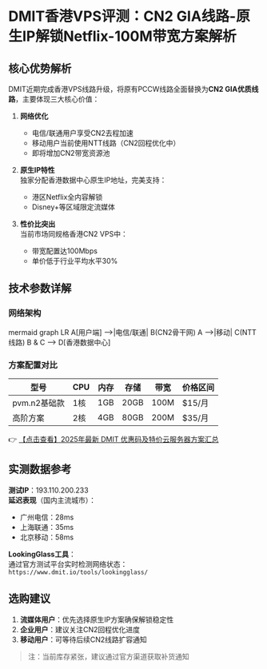 # DMIT香港VPS评测：CN2 GIA线路-原生IP解锁Netflix-100M带宽方案解析

## 核心优势解析

DMIT近期完成香港VPS线路升级，将原有PCCW线路全面替换为**CN2 GIA优质线路**，主要体现三大核心价值：

1. **网络优化**  
   - 电信/联通用户享受CN2去程加速
   - 移动用户当前使用NTT线路（CN2回程优化中）
   - 即将增加CN2带宽资源池

2. **原生IP特性**  
   独家分配香港数据中心原生IP地址，完美支持：
   - 港区Netflix全内容解锁
   - Disney+等区域限定流媒体

3. **性价比突出**  
   当前市场同规格香港CN2 VPS中：
   - 带宽配置达100Mbps
   - 单价低于行业平均水平30%

## 技术参数详解

### 网络架构
mermaid
graph LR
    A[用户端] -->|电信/联通| B(CN2骨干网)
    A -->|移动| C(NTT线路)
    B & C --> D[香港数据中心]

### 方案配置对比
| 型号       | CPU  | 内存 | 存储 | 带宽 | 价格区间 |
|------------|------|------|------|------|----------|
| pvm.n2基础款 | 1核  | 1GB  | 20GB | 100M | $15/月   |
| 高阶方案    | 2核  | 4GB  | 80GB | 200M | $35/月   |

👉 [【点击查看】2025年最新 DMIT 优惠码及特价云服务器方案汇总](https://bit.ly/dmit_coupon)

## 实测数据参考
**测试IP**：193.110.200.233  
**延迟表现**（国内主流城市）：
- 广州电信：28ms
- 上海联通：35ms
- 北京移动：58ms

**LookingGlass工具**：  
通过官方测试平台实时检测网络状态：  
`https://www.dmit.io/tools/lookingglass/`

## 选购建议
1. **流媒体用户**：优先选择原生IP方案确保解锁稳定性
2. **企业用户**：建议关注CN2回程优化进度
3. **移动用户**：可等待后续CN2线路扩容通知

> 注：当前库存紧张，建议通过官方渠道获取补货通知